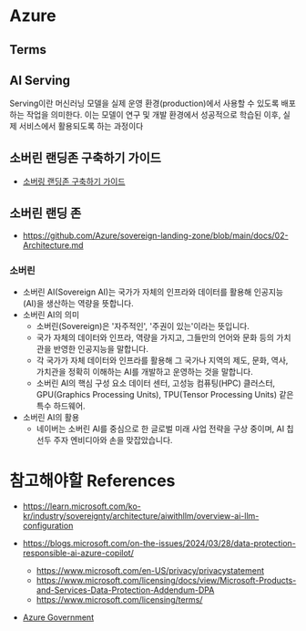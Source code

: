 # Azure 

## Terms

## AI Serving 

Serving이란 머신러닝 모델을 실제 운영 환경(production)에서 사용할 수 있도록 배포하는 작업을 의미한다. 이는 모델이 연구 및 개발 환경에서 성공적으로 학습된 이후, 실제 서비스에서 활용되도록 하는 과정이다

## 소버린 랜딩존 구축하기 가이드 

- [소버링 랜딩존 구축하기 가이드](https://github.com/Azure/sovereign-landing-zone/blob/main/docs/01-Overview.md)

##  소버린 랜딩 존

- https://github.com/Azure/sovereign-landing-zone/blob/main/docs/02-Architecture.md

### 소버린

- 소버린 AI(Sovereign AI)는 국가가 자체의 인프라와 데이터를 활용해 인공지능(AI)을 생산하는 역량을 뜻합니다.
- 소버린 AI의 의미
  - 소버린(Sovereign)은 '자주적인', '주권이 있는'이라는 뜻입니다.
  - 국가 자체의 데이터와 인프라, 역량을 가지고, 그들만의 언어와 문화 등의 가치관을 반영한 인공지능을 말합니다.
  - 각 국가가 자체 데이터와 인프라를 활용해 그 국가나 지역의 제도, 문화, 역사, 가치관을 정확히 이해하는 AI를 개발하고 운영하는 것을 말합니다.
  - 소버린 AI의 핵심 구성 요소 데이터 센터, 고성능 컴퓨팅(HPC) 클러스터, GPU(Graphics Processing Units), TPU(Tensor Processing Units) 같은 특수 하드웨어.
- 소버린 AI의 활용
  - 네이버는 소버린 AI를 중심으로 한 글로벌 미래 사업 전략을 구상 중이며, AI 칩 선두 주자 엔비디아와 손을 맞잡았습니다.


# 참고해야할 References 

- https://learn.microsoft.com/ko-kr/industry/sovereignty/architecture/aiwithllm/overview-ai-llm-configuration 
- https://blogs.microsoft.com/on-the-issues/2024/03/28/data-protection-responsible-ai-azure-copilot/
  - https://www.microsoft.com/en-US/privacy/privacystatement
  - https://www.microsoft.com/licensing/docs/view/Microsoft-Products-and-Services-Data-Protection-Addendum-DPA
  - https://www.microsoft.com/licensing/terms/

- [Azure Government](https://azure.microsoft.com/ko-kr/explore/global-infrastructure/government/national-security)